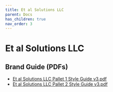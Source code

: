 ```yaml
---
title: Et al Solutions LLC
parent: Docs
has_children: true
nav_order: 3
---
```


# Et al Solutions LLC

## Brand Guide (PDFs)
- [Et al Solutions LLC Pallet 1 Style Guide v3.pdf](/assets/et-al-solutions-llc/downloads/Et-al-Solutions-LLC_Pallet_1_Style_Guide_v3.pdf)
- [Et al Solutions LLC Pallet 2 Style Guide v3.pdf](/assets/et-al-solutions-llc/downloads/Et-al-Solutions-LLC_Pallet_2_Style_Guide_v3.pdf)
